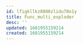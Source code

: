 ```yaml
---
id: lfigkllkz8080zlidu70o1y
title: Func_multi_exploder
desc: ''
updated: 1681955159214
created: 1681955159214
---
```

